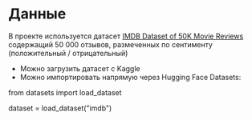 # Данные

В проекте используется датасет [IMDB Dataset of 50K Movie Reviews](https://www.kaggle.com/datasets/lakshmi25npathi/imdb-dataset-of-50k-movie-reviews) содержащий 50 000 отзывов, размеченных по сентименту (положительный / отрицательный)

- Можно загрузить датасет с Kaggle
- Можно импортировать напрямую через Hugging Face Datasets:

from datasets import load_dataset

dataset = load_dataset("imdb")
